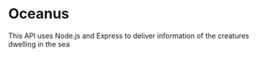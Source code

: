 # Oceanus

This API uses Node.js and Express to deliver information of the creatures dwelling in the sea
